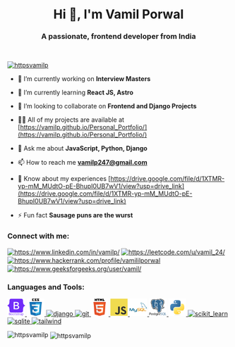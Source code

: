 <h1 align="center">Hi 👋, I'm Vamil Porwal</h1>
<h3 align="center">A passionate, frontend developer from India</h3>

<p align="left"> <img src="https://komarev.com/ghpvc/?username=httpsvamilp&label=Profile%20views&color=0e75b6&style=flat" alt="" /> </p>

<p align="left"> <a href="https://github.com/ryo-ma/github-profile-trophy"><img src="https://github-profile-trophy.vercel.app/?username=httpsvamilp" alt="httpsvamilp" /></a> </p>

- 🔭 I’m currently working on **Interview Masters**

- 🌱 I’m currently learning **React JS, Astro**

- 👯 I’m looking to collaborate on **Frontend and Django Projects**

- 👨‍💻 All of my projects are available at [https://vamilp.github.io/Personal_Portfolio/](https://vamilp.github.io/Personal_Portfolio/)

- 💬 Ask me about **JavaScript, Python, Django**

- 📫 How to reach me **vamilp247@gmail.com**

- 📄 Know about my experiences [https://drive.google.com/file/d/1XTMR-yp-mM_MUdtO-pE-BhupI0UB7wV1/view?usp=drive_link](https://drive.google.com/file/d/1XTMR-yp-mM_MUdtO-pE-BhupI0UB7wV1/view?usp=drive_link)

- ⚡ Fun fact **Sausage puns are the wurst**

<h3 align="left">Connect with me:</h3>
<p align="left">
<a href="https://linkedin.com/in/https://www.linkedin.com/in/vamilp/" target="blank"><img align="center" src="https://raw.githubusercontent.com/rahuldkjain/github-profile-readme-generator/master/src/images/icons/Social/linked-in-alt.svg" alt="https://www.linkedin.com/in/vamilp/" height="30" width="40" /></a>
<a href="https://www.leetcode.com/https://leetcode.com/u/vamil_24/" target="blank"><img align="center" src="https://raw.githubusercontent.com/rahuldkjain/github-profile-readme-generator/master/src/images/icons/Social/leet-code.svg" alt="https://leetcode.com/u/vamil_24/" height="30" width="40" /></a>
<a href="https://www.hackerearth.com/https://www.hackerrank.com/profile/vamililporwal" target="blank"><img align="center" src="https://raw.githubusercontent.com/rahuldkjain/github-profile-readme-generator/master/src/images/icons/Social/hackerearth.svg" alt="https://www.hackerrank.com/profile/vamililporwal" height="30" width="40" /></a>
<a href="https://auth.geeksforgeeks.org/user/https://www.geeksforgeeks.org/user/vamil/" target="blank"><img align="center" src="https://raw.githubusercontent.com/rahuldkjain/github-profile-readme-generator/master/src/images/icons/Social/geeks-for-geeks.svg" alt="https://www.geeksforgeeks.org/user/vamil/" height="30" width="40" /></a>
</p>

<h3 align="left">Languages and Tools:</h3>
<p align="left"> <a href="https://getbootstrap.com" target="_blank" rel="noreferrer"> <img src="https://raw.githubusercontent.com/devicons/devicon/master/icons/bootstrap/bootstrap-plain-wordmark.svg" alt="bootstrap" width="40" height="40"/> </a> <a href="https://www.w3schools.com/css/" target="_blank" rel="noreferrer"> <img src="https://raw.githubusercontent.com/devicons/devicon/master/icons/css3/css3-original-wordmark.svg" alt="css3" width="40" height="40"/> </a> <a href="https://www.djangoproject.com/" target="_blank" rel="noreferrer"> <img src="https://cdn.worldvectorlogo.com/logos/django.svg" alt="django" width="40" height="40"/> </a> <a href="https://git-scm.com/" target="_blank" rel="noreferrer"> <img src="https://www.vectorlogo.zone/logos/git-scm/git-scm-icon.svg" alt="git" width="40" height="40"/> </a> <a href="https://www.w3.org/html/" target="_blank" rel="noreferrer"> <img src="https://raw.githubusercontent.com/devicons/devicon/master/icons/html5/html5-original-wordmark.svg" alt="html5" width="40" height="40"/> </a> <a href="https://developer.mozilla.org/en-US/docs/Web/JavaScript" target="_blank" rel="noreferrer"> <img src="https://raw.githubusercontent.com/devicons/devicon/master/icons/javascript/javascript-original.svg" alt="javascript" width="40" height="40"/> </a> <a href="https://www.mysql.com/" target="_blank" rel="noreferrer"> <img src="https://raw.githubusercontent.com/devicons/devicon/master/icons/mysql/mysql-original-wordmark.svg" alt="mysql" width="40" height="40"/> </a> <a href="https://www.postgresql.org" target="_blank" rel="noreferrer"> <img src="https://raw.githubusercontent.com/devicons/devicon/master/icons/postgresql/postgresql-original-wordmark.svg" alt="postgresql" width="40" height="40"/> </a> <a href="https://www.python.org" target="_blank" rel="noreferrer"> <img src="https://raw.githubusercontent.com/devicons/devicon/master/icons/python/python-original.svg" alt="python" width="40" height="40"/> </a> <a href="https://scikit-learn.org/" target="_blank" rel="noreferrer"> <img src="https://upload.wikimedia.org/wikipedia/commons/0/05/Scikit_learn_logo_small.svg" alt="scikit_learn" width="40" height="40"/> </a> <a href="https://www.sqlite.org/" target="_blank" rel="noreferrer"> <img src="https://www.vectorlogo.zone/logos/sqlite/sqlite-icon.svg" alt="sqlite" width="40" height="40"/> </a> <a href="https://tailwindcss.com/" target="_blank" rel="noreferrer"> <img src="https://www.vectorlogo.zone/logos/tailwindcss/tailwindcss-icon.svg" alt="tailwind" width="40" height="40"/> </a> </p>

<p><img align="left" src="https://github-readme-stats.vercel.app/api/top-langs?username=httpsvamilp&show_icons=true&locale=en&layout=compact" alt="httpsvamilp" /></p>

<p>&nbsp;<img align="center" src="https://github-readme-stats.vercel.app/api?username=httpsvamilp&show_icons=true&locale=en" alt="httpsvamilp" /></p>
